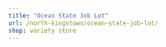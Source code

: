 ```yaml
---
title: "Ocean State Job Lot"
url: /north-kingstown/ocean-state-job-lot/
shop: variety store
---
```

